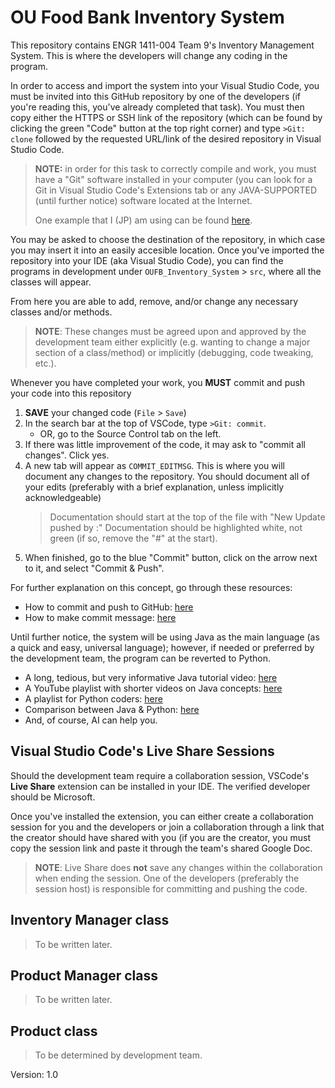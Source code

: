 # OU Food Bank Inventory System

This repository contains ENGR 1411-004 Team 9's Inventory Management System. This is where the developers will change any coding in the program.

In order to access and import the system into your Visual Studio Code, you must be invited into this GitHub repository by one of the developers (if you're reading this, you've already completed that task). You must then copy either the HTTPS or SSH link of the repository (which can be found by clicking the green "Code" button at the top right corner) and type ``>Git: clone`` followed by the requested URL/link of the desired repository in Visual Studio Code.
> **NOTE:** in order for this task to correctly compile and work, you must have a "Git" software installed in your computer (you can look for a Git in Visual Studio Code's Extensions tab or any JAVA-SUPPORTED (until further notice) software located at the Internet.
>
> One example that I (JP) am using can be found [here](https://git-scm.com/downloads).

You may be asked to choose the destination of the repository, in which case you may insert it into an easily accesible location. Once you've imported the repository into your IDE (aka Visual Studio Code), you can find the programs in development under ``OUFB_Inventory_System`` > ``src``, where all the classes will appear.

From here you are able to add, remove, and/or change any necessary classes and/or methods.
>**NOTE**: These changes must be agreed upon and approved by the development team either explicitly (e.g. wanting to change a major section of a class/method) or implicitly (debugging, code tweaking, etc.).

Whenever you have completed your work, you **MUST** commit and push your code into this repository
1. **SAVE** your changed code (``File`` > ``Save``)
2. In the search bar at the top of VSCode, type ``>Git: commit``.
   - OR, go to the Source Control tab on the left.
4. If there was little improvement of the code, it may ask to "commit all changes". Click yes.
5. A new tab will appear as ``COMMIT_EDITMSG``. This is where you will document any changes to the repository. You should document all of your edits (preferably with a brief explanation, unless implicitly acknowledgeable)
   > Documentation should start at the top of the file with "New Update pushed by <your name>:"
   > Documentation should be highlighted white, not green (if so, remove the "#" at the start).
6. When finished, go to the blue "Commit" button, click on the arrow next to it, and select "Commit & Push".

For further explanation on this concept, go through these resources:
- How to commit and push to GitHub: [here](https://www.jcchouinard.com/create-your-first-github-project-in-vscode/#:~:text=To%20push%20code%20from%20Visual,if%20you%20haven%27t%20already.)
- How to make commit message: [here](https://www.youtube.com/watch?v=xGZ7OJYVFuY)

Until further notice, the system will be using Java as the main language (as a quick and easy, universal language); however, if needed or preferred by the development team, the program can be reverted to Python.
- A long, tedious, but very informative Java tutorial video: [here](https://youtu.be/xk4_1vDrzzo?si=8IULJtnpM-_2R13X)
- A YouTube playlist with shorter videos on Java concepts: [here](https://youtube.com/playlist?list=PLsyeobzWxl7pe_IiTfNyr55kwJPWbgxB5&si=8lj3W7Afe4OefMsy)
- A playlist for Python coders: [here](https://www.youtube.com/watch?v=MeCw4yncc6E&list=PLiwphLky56kA0uz5G3pR9VVrL1rNZsfOr)
- Comparison between Java & Python: [here](https://www.youtube.com/watch?v=emNkJGwcusQ)
- And, of course, AI can help you.

## Visual Studio Code's Live Share Sessions

Should the development team require a collaboration session, VSCode's **Live Share** extension can be installed in your IDE. The verified developer should be Microsoft.

Once you've installed the extension, you can either create a collaboration session for you and the developers or join a collaboration through a link that the creator should have shared with you (if you are the creator, you must copy the session link and paste it through the team's shared Google Doc.
>**NOTE**: Live Share does **not** save any changes within the collaboration when ending the session. One of the developers (preferably the session host) is responsible for committing and pushing the code.

## Inventory Manager class
> To be written later.

## Product Manager class
> To be written later.

## Product class
> To be determined by development team.



Version: 1.0
